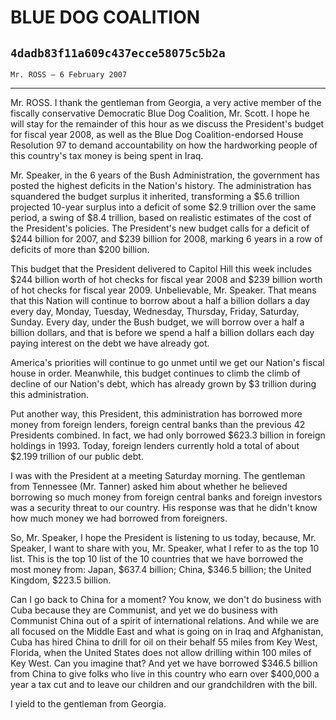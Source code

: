 # BLUE DOG COALITION
## `4dadb83f11a609c437ecce58075c5b2a`
`Mr. ROSS — 6 February 2007`

---


Mr. ROSS. I thank the gentleman from Georgia, a very active member of 
the fiscally conservative Democratic Blue Dog Coalition, Mr. Scott. I 
hope he will stay for the remainder of this hour as we discuss the 
President's budget for fiscal year 2008, as well as the Blue Dog 
Coalition-endorsed House Resolution 97 to demand accountability on how 
the hardworking people of this country's tax money is being spent in 
Iraq.

Mr. Speaker, in the 6 years of the Bush Administration, the 
government has posted the highest deficits in the Nation's history. The 
administration has squandered the budget surplus it inherited, 
transforming a $5.6 trillion projected 10-year surplus into a deficit 
of some $2.9 trillion over the same period, a swing of $8.4 trillion, 
based on realistic estimates of the cost of the President's policies. 
The President's new budget calls for a deficit of $244 billion for 
2007, and $239 billion for 2008, marking 6 years in a row of deficits 
of more than $200 billion.

This budget that the President delivered to Capitol Hill this week 
includes $244 billion worth of hot checks for fiscal year 2008 and $239 
billion worth of hot checks for fiscal year 2009. Unbelievable, Mr. 
Speaker. That means that this Nation will continue to borrow about a 
half a billion dollars a day every day, Monday, Tuesday, Wednesday, 
Thursday, Friday, Saturday, Sunday. Every day, under the Bush budget, 
we will borrow over a half a billion dollars, and that is before we 
spend a half a billion dollars each day paying interest on the debt we 
have already got.

America's priorities will continue to go unmet until we get our 
Nation's fiscal house in order. Meanwhile, this budget continues to 
climb the climb of decline of our Nation's debt, which has already 
grown by $3 trillion during this administration.

Put another way, this President, this administration has borrowed 
more money from foreign lenders, foreign central banks than the 
previous 42 Presidents combined. In fact, we had only borrowed $623.3 
billion in foreign holdings in 1993. Today, foreign lenders currently 
hold a total of about $2.199 trillion of our public debt.

I was with the President at a meeting Saturday morning. The gentleman 
from Tennessee (Mr. Tanner) asked him about whether he believed 
borrowing so much money from foreign central banks and foreign 
investors was a security threat to our country. His response was that 
he didn't know how much money we had borrowed from foreigners.

So, Mr. Speaker, I hope the President is listening to us today, 
because, Mr. Speaker, I want to share with you, Mr. Speaker, what I 
refer to as the top 10 list. This is the top 10 list of the 10 
countries that we have borrowed the most money from: Japan, $637.4 
billion; China, $346.5 billion; the United Kingdom, $223.5 billion.

Can I go back to China for a moment? You know, we don't do business 
with Cuba because they are Communist, and yet we do business with 
Communist China out of a spirit of international relations. And while 
we are all focused on the Middle East and what is going on in Iraq and 
Afghanistan, Cuba has hired China to drill for oil on their behalf 55 
miles from Key West, Florida, when the United States does not allow 
drilling within 100 miles of Key West. Can you imagine that? And yet we 
have borrowed $346.5 billion from China to give folks who live in this 
country who earn over $400,000 a year a tax cut and to leave our 
children and our grandchildren with the bill.

I yield to the gentleman from Georgia.